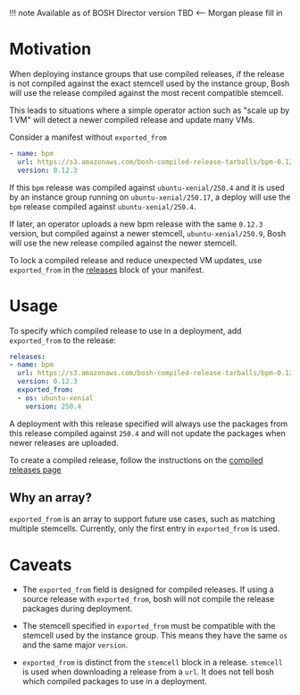 !!! note
    Available as of BOSH Director version TBD <-- Morgan please fill in

# Motivation

When deploying instance groups that use compiled releases,
if the release is not compiled against the exact stemcell used by the instance group,
Bosh will use the release compiled against the most recent compatible stemcell.

This leads to situations where a simple operator action such as "scale up by 1 VM"
will detect a newer compiled release and update many VMs.

Consider a manifest without `exported_from`

```yml
- name: bpm
  url: https://s3.amazonaws.com/bosh-compiled-release-tarballs/bpm-0.12.3-ubuntu-xenial-250.4.tgz
  version: 0.12.3
```

If this `bpm` release was compiled against `ubuntu-xenial/250.4`
and it is used by an instance group running on `ubuntu-xenial/250.17`,
a deploy will use the `bpm` release compiled against `ubuntu-xenial/250.4`.

If later, an operator uploads a new bpm release with the same `0.12.3` version,
but compiled against a newer stemcell, `ubuntu-xenial/250.9`,
Bosh will use the new release compiled against the newer stemcell.

To lock a compiled release and reduce unexpected VM updates,
use `exported_from` in the [releases](deployment-manifest.md#releases) block of your manifest.

# Usage

To specify which compiled release to use in a deployment, add `exported_from` to the release:

```yml
releases:
- name: bpm
  url: https://s3.amazonaws.com/bosh-compiled-release-tarballs/bpm-0.12.3-ubuntu-xenial-250.4.tgz
  version: 0.12.3
  exported_from:
  - os: ubuntu-xenial
    version: 250.4
```

A deployment with this release specified will always use the packages from this release
compiled against `250.4` and will not update the packages
when newer releases are uploaded.

To create a compiled release, follow the instructions on the [compiled releases page](compiled-releases/)

## Why an array?

`exported_from` is an array to support future use cases, such as matching multiple stemcells.
Currently, only the first entry in `exported_from` is used.

# Caveats

- The `exported_from` field is designed for compiled releases.
If using a source release with `exported_from`,
bosh will not compile the release packages during deployment.

- The stemcell specified in `exported_from` must be compatible
with the stemcell used by the instance group.
This means they have the same `os` and the same major `version`.

- `exported_from` is distinct from the `stemcell` block in a release.
`stemcell` is used when downloading a release from a `url`.
It does not tell bosh which compiled packages to use in a deployment.
